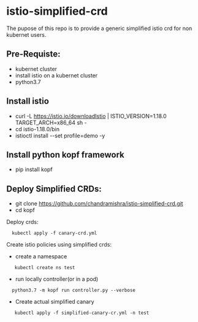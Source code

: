 # istio-simplified-crd
The pupose of this repo is to provide a generic simplified istio crd for non kubernet users.


## Pre-Requiste:
  - kubernet cluster
  - install istio on a kubernet cluster
  - python3.7

## Install istio
- curl -L https://istio.io/downloadIstio | ISTIO_VERSION=1.18.0 TARGET_ARCH=x86_64 sh -
- cd istio-1.18.0/bin
- istioctl install --set profile=demo -y

## Install python kopf framework
- pip install kopf

## Deploy Simplified CRDs:

 - git clone https://github.com/chandramishra/istio-simplified-crd.git
 - cd kopf

 Deploy crds:
```
  kubectl apply -f canary-crd.yml  
```
 Create istio policies using simplified crds:

 - create a namespace
```
   kubectl create ns test
```
 - run locally controller(or in a pod) 
```
  python3.7 -m kopf run controller.py --verbose
```
 - Create actual simplified canary 
```
   kubectl apply -f simplified-canary-cr.yml -n test
```
